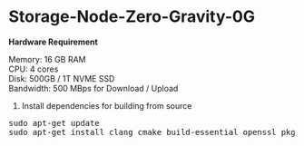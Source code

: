 # Storage-Node-Zero-Gravity-0G

**Hardware Requirement**

Memory: 16 GB RAM  
CPU: 4 cores  
Disk: 500GB / 1T NVME SSD  
Bandwidth: 500 MBps for Download / Upload  

1. Install dependencies for building from source  
<pre>sudo apt-get update 
sudo apt-get install clang cmake build-essential openssl pkg-config libssl-dev  </pre>
